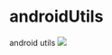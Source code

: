 # androidUtils
android utils
[![](https://jitpack.io/v/omfine/androidUtils.svg)](https://jitpack.io/#omfine/androidUtils)
